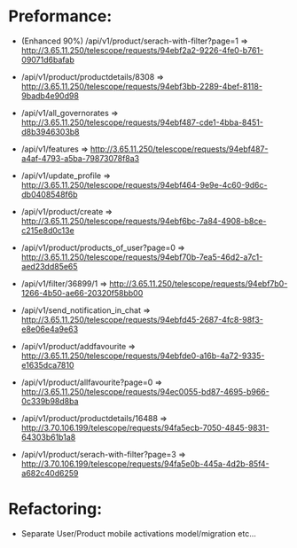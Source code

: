 # Preformance:

* (Enhanced 90%) /api/v1/product/serach-with-filter?page=1 => http://3.65.11.250/telescope/requests/94ebf2a2-9226-4fe0-b761-09071d6bafab
* /api/v1/product/productdetails/8308 => http://3.65.11.250/telescope/requests/94ebf3bb-2289-4bef-8118-9badb4e90d98
* /api/v1/all_governorates => http://3.65.11.250/telescope/requests/94ebf487-cde1-4bba-8451-d8b3946303b8
* /api/v1/features => http://3.65.11.250/telescope/requests/94ebf487-a4af-4793-a5ba-79873078f8a3
* /api/v1/update_profile => http://3.65.11.250/telescope/requests/94ebf464-9e9e-4c60-9d6c-db0408548f6b
* /api/v1/product/create => http://3.65.11.250/telescope/requests/94ebf6bc-7a84-4908-b8ce-c215e8d0c13e
* /api/v1/product/products_of_user?page=0 => http://3.65.11.250/telescope/requests/94ebf70b-7ea5-46d2-a7c1-aed23dd85e65
* /api/v1/filter/36899/1 => http://3.65.11.250/telescope/requests/94ebf7b0-1266-4b50-ae66-20320f58bb00
* /api/v1/send_notification_in_chat => http://3.65.11.250/telescope/requests/94ebfd45-2687-4fc8-98f3-e8e06e4a9e63
* /api/v1/product/addfavourite => http://3.65.11.250/telescope/requests/94ebfde0-a16b-4a72-9335-e1635dca7810
* /api/v1/product/allfavourite?page=0 => http://3.65.11.250/telescope/requests/94ec0055-bd87-4695-b966-0c339b98d8ba

* /api/v1/product/productdetails/16488 => http://3.70.106.199/telescope/requests/94fa5ecb-7050-4845-9831-64303b61b1a8
* /api/v1/product/serach-with-filter?page=3 => http://3.70.106.199/telescope/requests/94fa5e0b-445a-4d2b-85f4-a682c40d6259

# Refactoring:

* Separate User/Product mobile activations model/migration etc...
